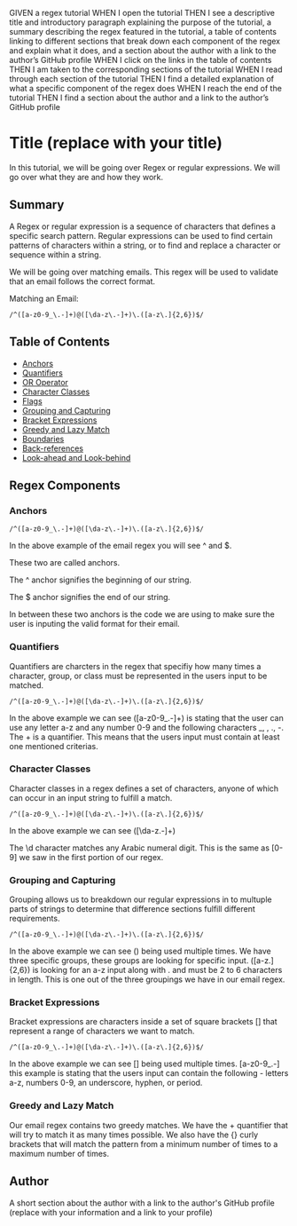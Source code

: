 GIVEN a regex tutorial
WHEN I open the tutorial
THEN I see a descriptive title and introductory paragraph explaining the purpose of the tutorial, a summary describing the regex featured in the tutorial, a table of contents linking to different sections that break down each component of the regex and explain what it does, and a section about the author with a link to the author’s GitHub profile
WHEN I click on the links in the table of contents
THEN I am taken to the corresponding sections of the tutorial
WHEN I read through each section of the tutorial
THEN I find a detailed explanation of what a specific component of the regex does
WHEN I reach the end of the tutorial
THEN I find a section about the author and a link to the author’s GitHub profile


# Title (replace with your title)

In this tutorial, we will be going over Regex or regular expressions. We will go over what they are and how they work. 

## Summary

A Regex or regular expression is a sequence of characters that defines a specific search pattern. Regular expressions can be used to find certain patterns of characters within a string, or to find and replace a character or sequence within a string. 

We will be going over matching emails. This regex will be used to validate that an email follows the correct format.

Matching an Email:
```
/^([a-z0-9_\.-]+)@([\da-z\.-]+)\.([a-z\.]{2,6})$/
```

## Table of Contents

- [Anchors](#anchors)
- [Quantifiers](#quantifiers)
- [OR Operator](#or-operator)
- [Character Classes](#character-classes)
- [Flags](#flags)
- [Grouping and Capturing](#grouping-and-capturing)
- [Bracket Expressions](#bracket-expressions)
- [Greedy and Lazy Match](#greedy-and-lazy-match)
- [Boundaries](#boundaries)
- [Back-references](#back-references)
- [Look-ahead and Look-behind](#look-ahead-and-look-behind)

## Regex Components

### Anchors

```
/^([a-z0-9_\.-]+)@([\da-z\.-]+)\.([a-z\.]{2,6})$/
```
In the above example of the email regex you will see ^ and $. 

These two are called anchors. 

The ^ anchor signifies the beginning of our string.

The $ anchor signifies the end of our string. 

In between these two anchors is the code we are using to make sure the user is inputing the valid format for their email.


### Quantifiers

Quantifiers are charcters in the regex that specifiy how many times a character, group, or class must be represented in the users input to be matched.
```
/^([a-z0-9_\.-]+)@([\da-z\.-]+)\.([a-z\.]{2,6})$/
```

In the above example we can see ([a-z0-9_\.-]+) is stating that the user can use any letter a-z and any number 0-9 and the following characters _, \, ., -. The + is a quantifier. This means that the users input must contain at least one mentioned criterias.


### Character Classes

Character classes in a regex defines a set of characters, anyone of which can occur in an input string to fulfill a match.
```
/^([a-z0-9_\.-]+)@([\da-z\.-]+)\.([a-z\.]{2,6})$/
```

In the above example we can see ([\da-z\.-]+)

The \d character matches any Arabic numeral digit. This is the same as [0-9] we saw in the first portion of our regex.

### Grouping and Capturing

Grouping allows us to breakdown our regular expressions in to multuple parts of strings to determine that difference sections fulfill different requirements.
```
/^([a-z0-9_\.-]+)@([\da-z\.-]+)\.([a-z\.]{2,6})$/
```
In the above example we can see () being used multiple times. We have three specific groups, these groups are looking for specific input. ([a-z\.]{2,6}) is looking for an a-z input along with . and must be 2 to 6 characters in length. This is one out of the three groupings we have in our email regex.

### Bracket Expressions

Bracket expressions are characters inside a set of square brackets [] that represent a range of characters we want to match.

```
/^([a-z0-9_\.-]+)@([\da-z\.-]+)\.([a-z\.]{2,6})$/
```

In the above example we can see [] being used multiple times. [a-z0-9_\.-] this example is stating that the users input can contain the following - letters a-z, numbers 0-9, an underscore, hyphen, or period.


### Greedy and Lazy Match

Our email regex contains two greedy matches. We have the + quantifier that will try to match it as many times possible. We also have the {} curly brackets that will match the pattern from a minimum number of times to a maximum number of times.

## Author

A short section about the author with a link to the author's GitHub profile (replace with your information and a link to your profile)
